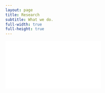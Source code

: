 ```yaml
---
layout: page
title: Research
subtitle: What we do.
full-width: true
full-height: true
---
```


<object data="/assets/Research_07062023.pdf" type="application/pdf" width="100%" height="100%">
    <embed src="/assets/Research_07062023.pdf">
    </embed>
</object>

